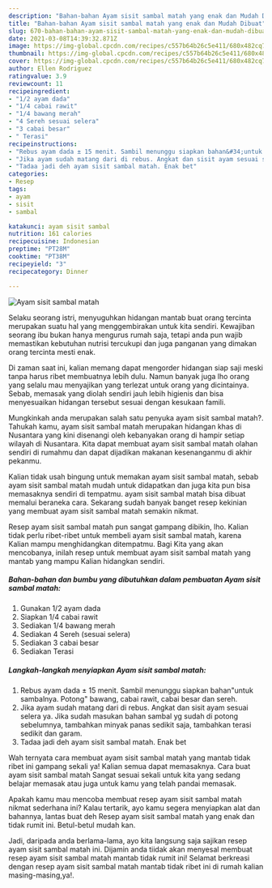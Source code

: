 ```yaml
---
description: "Bahan-bahan Ayam sisit sambal matah yang enak dan Mudah Dibuat"
title: "Bahan-bahan Ayam sisit sambal matah yang enak dan Mudah Dibuat"
slug: 670-bahan-bahan-ayam-sisit-sambal-matah-yang-enak-dan-mudah-dibuat
date: 2021-03-08T14:39:32.871Z
image: https://img-global.cpcdn.com/recipes/c557b64b26c5e411/680x482cq70/ayam-sisit-sambal-matah-foto-resep-utama.jpg
thumbnail: https://img-global.cpcdn.com/recipes/c557b64b26c5e411/680x482cq70/ayam-sisit-sambal-matah-foto-resep-utama.jpg
cover: https://img-global.cpcdn.com/recipes/c557b64b26c5e411/680x482cq70/ayam-sisit-sambal-matah-foto-resep-utama.jpg
author: Ellen Rodriguez
ratingvalue: 3.9
reviewcount: 11
recipeingredient:
- "1/2 ayam dada"
- "1/4 cabai rawit"
- "1/4 bawang merah"
- "4 Sereh sesuai selera"
- "3 cabai besar"
- " Terasi"
recipeinstructions:
- "Rebus ayam dada ± 15 menit. Sambil menunggu siapkan bahan&#34;untuk sambalnya. Potong&#34; bawang, cabai rawit, cabai besar dan sereh."
- "Jika ayam sudah matang dari di rebus. Angkat dan sisit ayam sesuai selera ya. Jika sudah masukan bahan sambal yg sudah di potong sebelumnya, tambahkan minyak panas sedikit saja, tambahkan terasi sedikit dan garam."
- "Tadaa jadi deh ayam sisit sambal matah. Enak bet"
categories:
- Resep
tags:
- ayam
- sisit
- sambal

katakunci: ayam sisit sambal 
nutrition: 161 calories
recipecuisine: Indonesian
preptime: "PT28M"
cooktime: "PT38M"
recipeyield: "3"
recipecategory: Dinner

---
```



![Ayam sisit sambal matah](https://img-global.cpcdn.com/recipes/c557b64b26c5e411/680x482cq70/ayam-sisit-sambal-matah-foto-resep-utama.jpg)

Selaku seorang istri, menyuguhkan hidangan mantab buat orang tercinta merupakan suatu hal yang menggembirakan untuk kita sendiri. Kewajiban seorang ibu bukan hanya mengurus rumah saja, tetapi anda pun wajib memastikan kebutuhan nutrisi tercukupi dan juga panganan yang dimakan orang tercinta mesti enak.

Di zaman  saat ini, kalian memang dapat mengorder hidangan siap saji meski tanpa harus ribet membuatnya lebih dulu. Namun banyak juga lho orang yang selalu mau menyajikan yang terlezat untuk orang yang dicintainya. Sebab, memasak yang diolah sendiri jauh lebih higienis dan bisa menyesuaikan hidangan tersebut sesuai dengan kesukaan famili. 



Mungkinkah anda merupakan salah satu penyuka ayam sisit sambal matah?. Tahukah kamu, ayam sisit sambal matah merupakan hidangan khas di Nusantara yang kini disenangi oleh kebanyakan orang di hampir setiap wilayah di Nusantara. Kita dapat membuat ayam sisit sambal matah olahan sendiri di rumahmu dan dapat dijadikan makanan kesenanganmu di akhir pekanmu.

Kalian tidak usah bingung untuk memakan ayam sisit sambal matah, sebab ayam sisit sambal matah mudah untuk didapatkan dan juga kita pun bisa memasaknya sendiri di tempatmu. ayam sisit sambal matah bisa dibuat memalui beraneka cara. Sekarang sudah banyak banget resep kekinian yang membuat ayam sisit sambal matah semakin nikmat.

Resep ayam sisit sambal matah pun sangat gampang dibikin, lho. Kalian tidak perlu ribet-ribet untuk membeli ayam sisit sambal matah, karena Kalian mampu menghidangkan ditempatmu. Bagi Kita yang akan mencobanya, inilah resep untuk membuat ayam sisit sambal matah yang mantab yang mampu Kalian hidangkan sendiri.

<!--inarticleads1-->

##### Bahan-bahan dan bumbu yang dibutuhkan dalam pembuatan Ayam sisit sambal matah:

1. Gunakan 1/2 ayam dada
1. Siapkan 1/4 cabai rawit
1. Sediakan 1/4 bawang merah
1. Sediakan 4 Sereh (sesuai selera)
1. Sediakan 3 cabai besar
1. Sediakan  Terasi




<!--inarticleads2-->

##### Langkah-langkah menyiapkan Ayam sisit sambal matah:

1. Rebus ayam dada ± 15 menit. Sambil menunggu siapkan bahan&#34;untuk sambalnya. Potong&#34; bawang, cabai rawit, cabai besar dan sereh.
1. Jika ayam sudah matang dari di rebus. Angkat dan sisit ayam sesuai selera ya. Jika sudah masukan bahan sambal yg sudah di potong sebelumnya, tambahkan minyak panas sedikit saja, tambahkan terasi sedikit dan garam.
1. Tadaa jadi deh ayam sisit sambal matah. Enak bet




Wah ternyata cara membuat ayam sisit sambal matah yang mantab tidak ribet ini gampang sekali ya! Kalian semua dapat memasaknya. Cara buat ayam sisit sambal matah Sangat sesuai sekali untuk kita yang sedang belajar memasak atau juga untuk kamu yang telah pandai memasak.

Apakah kamu mau mencoba membuat resep ayam sisit sambal matah nikmat sederhana ini? Kalau tertarik, ayo kamu segera menyiapkan alat dan bahannya, lantas buat deh Resep ayam sisit sambal matah yang enak dan tidak rumit ini. Betul-betul mudah kan. 

Jadi, daripada anda berlama-lama, ayo kita langsung saja sajikan resep ayam sisit sambal matah ini. Dijamin anda tiidak akan menyesal membuat resep ayam sisit sambal matah mantab tidak rumit ini! Selamat berkreasi dengan resep ayam sisit sambal matah mantab tidak ribet ini di rumah kalian masing-masing,ya!.

